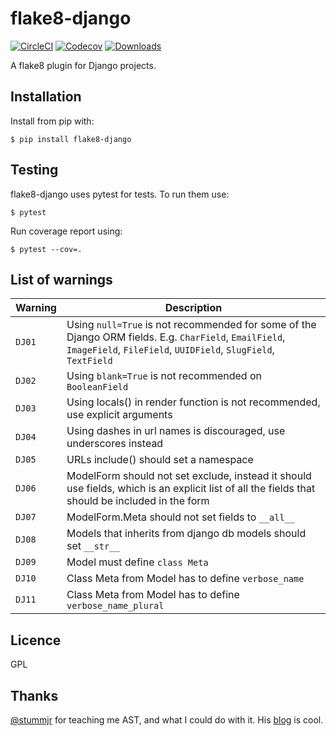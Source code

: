 # flake8-django

[![CircleCI](https://circleci.com/gh/rocioar/flake8-django/tree/master.svg?style=shield)](https://circleci.com/gh/rocioar/flake8-django/tree/master)
[![Codecov](https://codecov.io/gh/rocioar/flake8-django/branch/master/graph/badge.svg)](https://codecov.io/gh/rocioar/flake8-django)
[![Downloads](https://pepy.tech/badge/flake8-django)](https://pepy.tech/project/flake8-django)

A flake8 plugin for Django projects.

## Installation

Install from pip with:

```
$ pip install flake8-django
```

## Testing

flake8-django uses pytest for tests. To run them use:

```
$ pytest
````

Run coverage report using:

```
$ pytest --cov=.
```

## List of warnings

| Warning | Description |
| --- | --- |
| `DJ01` | Using `null=True` is not recommended for some of the Django ORM fields. E.g. `CharField`, `EmailField`, `ImageField`, `FileField`, `UUIDField`, `SlugField`, `TextField` |
| `DJ02` | Using `blank=True` is not recommended on `BooleanField`|
| `DJ03` | Using locals() in render function is not recommended, use explicit arguments |
| `DJ04` | Using dashes in url names is discouraged, use underscores instead |
| `DJ05` | URLs include() should set a namespace |
| `DJ06` | ModelForm should not set exclude, instead it should use fields, which is an explicit list of all the fields that should be included in the form |
| `DJ07` | ModelForm.Meta should not set fields to `__all__`|
| `DJ08` | Models that inherits from django db models should set `__str__`|
| `DJ09` | Model must define `class Meta`|
| `DJ10` | Class Meta from Model has to define `verbose_name`|
| `DJ11` | Class Meta from Model has to define `verbose_name_plural`|

## Licence

GPL

## Thanks

[@stummjr](https://github.com/stummjr) for teaching me AST, and what I could do with it. His [blog](https://dunderdoc.wordpress.com/) is cool.
